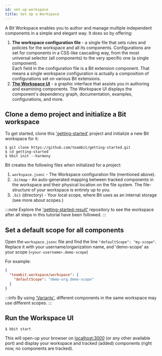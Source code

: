 ```yaml
---
id: set-up-workspace
title: Set Up a Workspace
---
```


A Bit Workspace enables you to author and manage multiple independent components in a simple and elegant way.
It does so by offering:

1. **The workspace configuration file** - a single file that sets rules and policies for the workspace and all its components.
   Configurations are set for components in a CSS-like cascading way, from the most universal selector (all components) to the very specific one (a single component).  
   Each field in the configuration file is a Bit extension component. That means a single workspace configuration is actually a composition of configurations set on various Bit extensions.
2. [**The Workspace UI**](/docs/workspace-ui/overview) - a graphic interface that assists you in authoring and examining components.
   The Workspace UI displays the component's dependency graph, documentation, examples, configurations, and more.

## Clone a demo project and initialize a Bit workspace

To get started, clone this ['getting-started'](https://github.com/teambit/getting-started) project and initialize a new Bit workspace for it:

```shell
$ git clone https://github.com/teambit/getting-started.git
$ cd getting-started
$ bbit init --harmony
```

Bit creates the following files when initialized for a project:

1. `workspace.jsonc` - The Workspace configuration file (mentioned above).
2. `.bitmap` - An auto-generated mapping between tracked components in the workspace and their physical location on the file system.
   The file-structure of your workspace is entirely up to you.
3. `.bit` (directory) - Your local scope, where Bit uses as an internal storage (see more about scopes.)

:::note
Explore the ['getting-started-result'](https://github.com/teambit/getting-started-result) repository to see the workspace after all steps in this tutorial have been followed.
:::

## Set a default scope for all components

Open the `workspace.jsonc` file and find the line `"defaultScope": "my-scope"`.
Replace it with your username/organization name, and 'demo-scope' as your scope (`<your-username>.demo-scope`)

For example:

```json title="workspace.jsonc"
{
  "teambit.workspace/workspace": {
    "defaultScope": "demo-org.demo-scope"
  }
}
```

:::info
By using ['Variants'](/docs/workspace/cascading-rules), different components in the same workspace may use different scopes.
:::

## Run the Workspace UI

```shell
$ bbit start
```

This will open-up your browser on [localhost:3000](http://localhost:3000) (or any other available port) and display your workspace and tracked (added) components (right now, no components are tracked).
